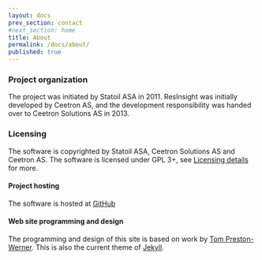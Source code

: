 ```yaml
---
layout: docs
prev_section: contact
#next_section: home
title: About
permalink: /docs/about/
published: true
---
```



<p/>

### Project organization
The project was initiated by Statoil ASA in 2011. ResInsight was initially developed by Ceetron AS, and the development responsibility was handed over to Ceetron Solutions AS in 2013.

### Licensing
The software is copyrighted by Statoil ASA, Ceetron Solutions AS and Ceetron AS. The software is licensed under GPL 3+, see [Licensing details](https://github.com/OPM/ResInsight/blob/master/COPYING) for more.

#### Project hosting
The software is hosted at [GitHub](https://github.com/OPM/ResInsight)

#### Web site programming and design
The programming and design of this site is based on work by [Tom Preston-Werner](http://tom.preston-werner.com/). This is also the current theme of [Jekyll](http://jekyllrb.com/).
